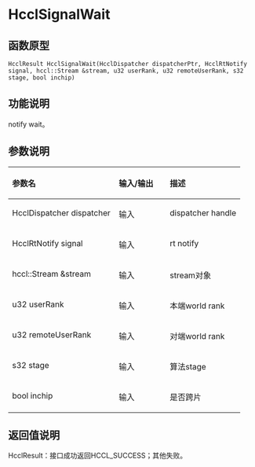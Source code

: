 # HcclSignalWait 

## 函数原型<a name="zh-cn_topic_0000001926464496_section1953mcpsimp"></a>

```
HcclResult HcclSignalWait(HcclDispatcher dispatcherPtr, HcclRtNotify signal, hccl::Stream &stream, u32 userRank, u32 remoteUserRank, s32 stage, bool inchip)
```

## 功能说明<a name="zh-cn_topic_0000001926464496_section1955mcpsimp"></a>

notify wait。

## 参数说明<a name="zh-cn_topic_0000001926464496_section1957mcpsimp"></a>

<a name="zh-cn_topic_0000001926464496_table1958mcpsimp"></a>
<table><thead align="left"><tr id="zh-cn_topic_0000001926464496_row1964mcpsimp"><th class="cellrowborder" valign="top" width="46%" id="mcps1.1.4.1.1"><p id="zh-cn_topic_0000001926464496_p1966mcpsimp"><a name="zh-cn_topic_0000001926464496_p1966mcpsimp"></a><a name="zh-cn_topic_0000001926464496_p1966mcpsimp"></a>参数名</p>
</th>
<th class="cellrowborder" valign="top" width="22%" id="mcps1.1.4.1.2"><p id="zh-cn_topic_0000001926464496_p1968mcpsimp"><a name="zh-cn_topic_0000001926464496_p1968mcpsimp"></a><a name="zh-cn_topic_0000001926464496_p1968mcpsimp"></a>输入/输出</p>
</th>
<th class="cellrowborder" valign="top" width="32%" id="mcps1.1.4.1.3"><p id="zh-cn_topic_0000001926464496_p1970mcpsimp"><a name="zh-cn_topic_0000001926464496_p1970mcpsimp"></a><a name="zh-cn_topic_0000001926464496_p1970mcpsimp"></a>描述</p>
</th>
</tr>
</thead>
<tbody><tr id="zh-cn_topic_0000001926464496_row1972mcpsimp"><td class="cellrowborder" valign="top" width="46%" headers="mcps1.1.4.1.1 "><p id="zh-cn_topic_0000001926464496_p1974mcpsimp"><a name="zh-cn_topic_0000001926464496_p1974mcpsimp"></a><a name="zh-cn_topic_0000001926464496_p1974mcpsimp"></a>HcclDispatcher dispatcher</p>
</td>
<td class="cellrowborder" valign="top" width="22%" headers="mcps1.1.4.1.2 "><p id="zh-cn_topic_0000001926464496_p1976mcpsimp"><a name="zh-cn_topic_0000001926464496_p1976mcpsimp"></a><a name="zh-cn_topic_0000001926464496_p1976mcpsimp"></a>输入</p>
</td>
<td class="cellrowborder" valign="top" width="32%" headers="mcps1.1.4.1.3 "><p id="zh-cn_topic_0000001926464496_p1978mcpsimp"><a name="zh-cn_topic_0000001926464496_p1978mcpsimp"></a><a name="zh-cn_topic_0000001926464496_p1978mcpsimp"></a>dispatcher handle</p>
</td>
</tr>
<tr id="zh-cn_topic_0000001926464496_row1979mcpsimp"><td class="cellrowborder" valign="top" width="46%" headers="mcps1.1.4.1.1 "><p id="zh-cn_topic_0000001926464496_p1981mcpsimp"><a name="zh-cn_topic_0000001926464496_p1981mcpsimp"></a><a name="zh-cn_topic_0000001926464496_p1981mcpsimp"></a>HcclRtNotify signal</p>
</td>
<td class="cellrowborder" valign="top" width="22%" headers="mcps1.1.4.1.2 "><p id="zh-cn_topic_0000001926464496_p1983mcpsimp"><a name="zh-cn_topic_0000001926464496_p1983mcpsimp"></a><a name="zh-cn_topic_0000001926464496_p1983mcpsimp"></a>输入</p>
</td>
<td class="cellrowborder" valign="top" width="32%" headers="mcps1.1.4.1.3 "><p id="zh-cn_topic_0000001926464496_p1985mcpsimp"><a name="zh-cn_topic_0000001926464496_p1985mcpsimp"></a><a name="zh-cn_topic_0000001926464496_p1985mcpsimp"></a>rt notify</p>
</td>
</tr>
<tr id="zh-cn_topic_0000001926464496_row1986mcpsimp"><td class="cellrowborder" valign="top" width="46%" headers="mcps1.1.4.1.1 "><p id="zh-cn_topic_0000001926464496_p1988mcpsimp"><a name="zh-cn_topic_0000001926464496_p1988mcpsimp"></a><a name="zh-cn_topic_0000001926464496_p1988mcpsimp"></a>hccl::Stream &amp;stream</p>
</td>
<td class="cellrowborder" valign="top" width="22%" headers="mcps1.1.4.1.2 "><p id="zh-cn_topic_0000001926464496_p1990mcpsimp"><a name="zh-cn_topic_0000001926464496_p1990mcpsimp"></a><a name="zh-cn_topic_0000001926464496_p1990mcpsimp"></a>输入</p>
</td>
<td class="cellrowborder" valign="top" width="32%" headers="mcps1.1.4.1.3 "><p id="zh-cn_topic_0000001926464496_p1992mcpsimp"><a name="zh-cn_topic_0000001926464496_p1992mcpsimp"></a><a name="zh-cn_topic_0000001926464496_p1992mcpsimp"></a>stream对象</p>
</td>
</tr>
<tr id="zh-cn_topic_0000001926464496_row1993mcpsimp"><td class="cellrowborder" valign="top" width="46%" headers="mcps1.1.4.1.1 "><p id="zh-cn_topic_0000001926464496_p1995mcpsimp"><a name="zh-cn_topic_0000001926464496_p1995mcpsimp"></a><a name="zh-cn_topic_0000001926464496_p1995mcpsimp"></a>u32 userRank</p>
</td>
<td class="cellrowborder" valign="top" width="22%" headers="mcps1.1.4.1.2 "><p id="zh-cn_topic_0000001926464496_p1997mcpsimp"><a name="zh-cn_topic_0000001926464496_p1997mcpsimp"></a><a name="zh-cn_topic_0000001926464496_p1997mcpsimp"></a>输入</p>
</td>
<td class="cellrowborder" valign="top" width="32%" headers="mcps1.1.4.1.3 "><p id="zh-cn_topic_0000001926464496_p1999mcpsimp"><a name="zh-cn_topic_0000001926464496_p1999mcpsimp"></a><a name="zh-cn_topic_0000001926464496_p1999mcpsimp"></a>本端world rank</p>
</td>
</tr>
<tr id="zh-cn_topic_0000001926464496_row2000mcpsimp"><td class="cellrowborder" valign="top" width="46%" headers="mcps1.1.4.1.1 "><p id="zh-cn_topic_0000001926464496_p2002mcpsimp"><a name="zh-cn_topic_0000001926464496_p2002mcpsimp"></a><a name="zh-cn_topic_0000001926464496_p2002mcpsimp"></a>u32 remoteUserRank</p>
</td>
<td class="cellrowborder" valign="top" width="22%" headers="mcps1.1.4.1.2 "><p id="zh-cn_topic_0000001926464496_p2004mcpsimp"><a name="zh-cn_topic_0000001926464496_p2004mcpsimp"></a><a name="zh-cn_topic_0000001926464496_p2004mcpsimp"></a>输入</p>
</td>
<td class="cellrowborder" valign="top" width="32%" headers="mcps1.1.4.1.3 "><p id="zh-cn_topic_0000001926464496_p2006mcpsimp"><a name="zh-cn_topic_0000001926464496_p2006mcpsimp"></a><a name="zh-cn_topic_0000001926464496_p2006mcpsimp"></a>对端world rank</p>
</td>
</tr>
<tr id="zh-cn_topic_0000001926464496_row2007mcpsimp"><td class="cellrowborder" valign="top" width="46%" headers="mcps1.1.4.1.1 "><p id="zh-cn_topic_0000001926464496_p2009mcpsimp"><a name="zh-cn_topic_0000001926464496_p2009mcpsimp"></a><a name="zh-cn_topic_0000001926464496_p2009mcpsimp"></a>s32 stage</p>
</td>
<td class="cellrowborder" valign="top" width="22%" headers="mcps1.1.4.1.2 "><p id="zh-cn_topic_0000001926464496_p2011mcpsimp"><a name="zh-cn_topic_0000001926464496_p2011mcpsimp"></a><a name="zh-cn_topic_0000001926464496_p2011mcpsimp"></a>输入</p>
</td>
<td class="cellrowborder" valign="top" width="32%" headers="mcps1.1.4.1.3 "><p id="zh-cn_topic_0000001926464496_p2013mcpsimp"><a name="zh-cn_topic_0000001926464496_p2013mcpsimp"></a><a name="zh-cn_topic_0000001926464496_p2013mcpsimp"></a>算法stage</p>
</td>
</tr>
<tr id="zh-cn_topic_0000001926464496_row2014mcpsimp"><td class="cellrowborder" valign="top" width="46%" headers="mcps1.1.4.1.1 "><p id="zh-cn_topic_0000001926464496_p2016mcpsimp"><a name="zh-cn_topic_0000001926464496_p2016mcpsimp"></a><a name="zh-cn_topic_0000001926464496_p2016mcpsimp"></a>bool inchip</p>
</td>
<td class="cellrowborder" valign="top" width="22%" headers="mcps1.1.4.1.2 "><p id="zh-cn_topic_0000001926464496_p2018mcpsimp"><a name="zh-cn_topic_0000001926464496_p2018mcpsimp"></a><a name="zh-cn_topic_0000001926464496_p2018mcpsimp"></a>输入</p>
</td>
<td class="cellrowborder" valign="top" width="32%" headers="mcps1.1.4.1.3 "><p id="zh-cn_topic_0000001926464496_p2020mcpsimp"><a name="zh-cn_topic_0000001926464496_p2020mcpsimp"></a><a name="zh-cn_topic_0000001926464496_p2020mcpsimp"></a>是否跨片</p>
</td>
</tr>
</tbody>
</table>

## 返回值说明<a name="zh-cn_topic_0000001926464496_section2021mcpsimp"></a>

HcclResult：接口成功返回HCCL\_SUCCESS；其他失败。

